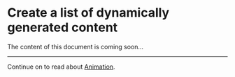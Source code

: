 # Create a list of dynamically generated content

The content of this document is coming soon...


<hr>

Continue on to read about [Animation](../animation/index.md).
